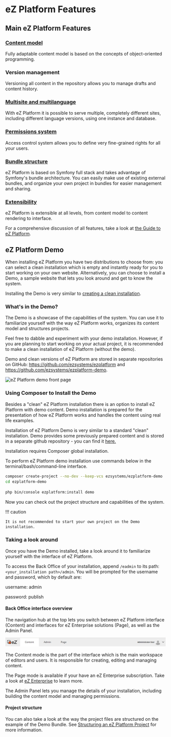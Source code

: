 # eZ Platform Features

## Main eZ Platform Features

### [Content model](../guide/content_model.md)

Fully adaptable content model is based on the concepts of object-oriented programming.

### Version management

Versioning all content in the repository allows you to manage drafts and content history.

### [Multisite and multilanguage](../guide/multisite.md)

With eZ Platform it is possible to serve multiple, completely different sites, including different language versions, using one instance and database.

### [Permissions system](../guide/repository.md)

Access control system allows you to define very fine-grained rights for all your users.

### [Bundle structure](../guide/bundles.md)

eZ Platform is based on Symfony full stack and takes advantage of Symfony's bundle architecture. You can easily make use of existing external bundles, and organize your own project in bundles for easier management and sharing.

### [Extensibility](../guide/extending_ez_platform.md)

eZ Platform is extensible at all levels, from content model to content rendering to interface.

For a comprehensive discussion of all features, take a look at [the Guide to eZ Platform](../guide/architecture.md).

## eZ Platform Demo

When installing eZ Platform you have two distributions to choose from: you can select a clean installation which is empty and instantly ready for you to start working on your own website. Alternatively, you can choose to install a Demo, a sample website that lets you look around and get to know the system.

Installing the Demo is very similar to [creating a clean installation](install_using_composer.md).

### What's in the Demo?

The Demo is a showcase of the capabilities of the system. You can use it to familiarize yourself with the way eZ Platform works, organizes its content model and structures projects.

Feel free to dabble and experiment with your demo installation. However, if you are planning to start working on your actual project, it is recommended to make a clean installation of eZ Platform (without the demo).

Demo and clean versions of eZ Platform are stored in separate repositories on GitHub: <https://github.com/ezsystems/ezplatform> and <https://github.com/ezsystems/ezplatform-demo>.

![eZ Platform demo front page](img/platform_demo_bundle_demo.png "Front page of the website available in the Demo")

### Using Composer to Install the Demo

Besides a "clean" eZ Platform installation there is an option to install eZ Platform with demo content. Demo installation is prepared for the presentation of how eZ Platform works and handles the content using real life examples.

Installation of eZ Platform Demo is very similar to a standard "clean" installation. Demo provides some previously prepared content and is stored in a separate github repository - you can find it [here.](https://github.com/ezsystems/ezplatform-demo)

Installation requires Composer global installation.

To perform eZ Platform demo installation use commands below in the terminal/bash/command-line interface. 

``` bash
composer create-project --no-dev --keep-vcs ezsystems/ezplatform-demo
cd ezplatform-demo
  
php bin/console ezplatform:install demo
```

Now you can check out the project structure and capabilities of the system.

!!! caution

    It is not recommended to start your own project on the Demo installation.

### Taking a look around

Once you have the Demo installed, take a look around it to familiarize yourself with the interface of eZ Platform.

To access the Back Office of your installation, append `/eadmin` to its path: `<your_installation path>/admin`. You will be prompted for the username and password, which by default are:

username: admin

password: publish

#### Back Office interface overview

The navigation hub at the top lets you switch between eZ Platform interface (Content) and interfaces for eZ Enterprise solutions (Page), as well as the Admin Panel.

![Navigation hub](img/navigation_hub.png)

The Content mode is the part of the interface which is the main workspace of editors and users. It is responsible for creating, editing and managing content.

The Page mode is available if your have an eZ Enterprise subscription. Take a look at [eZ Enterprise](ez_enterprise.md) to learn more.

The Admin Panel lets you manage the details of your installation, including building the content model and managing permissions.

#### Project structure

You can also take a look at the way the project files are structured on the example of the Demo Bundle. See [Structuring an eZ Platform Project](../guide/best_practices.md) for more information.
